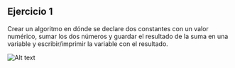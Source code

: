 ## Ejercicio 1
Crear un algoritmo en dónde se declare dos constantes con un valor numérico, sumar los dos números y guardar el resultado de la suma en una variable y escribir/imprimir la variable con el resultado. 

 ![Alt text](https://storage.googleapis.com/academia-geek-general-bucket/modulo-2/modulo_2_img_1.png)

